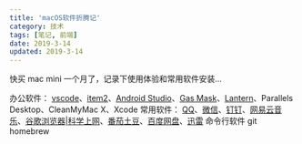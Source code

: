 ```yaml
---
title: 'macOS软件折腾记'
category: 技术
tags: [笔记, 前端]
date: 2019-3-14
updated: 2019-3-14
---
```


快买 mac mini 一个月了，记录下使用体验和常用软件安装...

<!-- more -->

办公软件：
[vscode](https://code.visualstudio.com/)、[item2](https://www.iterm2.com/)、[Android Studio](http://www.android-studio.org/)、[Gas Mask](https://github.com/2ndalpha/gasmask)、[Lantern](https://github.com/getlantern/download/wiki)、Parallels Desktop、CleanMyMac X、Xcode
常用软件：
[QQ](https://im.qq.com/download/)、[微信](https://mac.weixin.qq.com/?t=mac&lang=zh_CN)、[钉钉](https://tms.dingtalk.com/markets/dingtalk/download?spm=a3140.8196062.2231602.8.65f85c3d5uaOTy&source=1001&lwfrom=2017120202091367000000111)、[网易云音乐](https://music.163.com/#/download)、[谷歌浏览器|科学上网](https://www.google.cn/intl/zh-CN/chrome/)、[番茄土豆](https://mac.pomotodo.com/)、[百度网盘](https://pan.baidu.com/download#pan)、[迅雷](https://www.xunlei.com/)
命令行软件
git
homebrew
